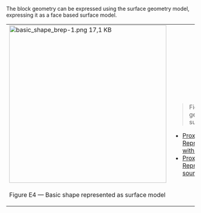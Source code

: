The block geometry can be expressed using the surface geometry model, expressing it as a face based surface model.

<table summary="surface geometry types">
 <tr>
  <td>
   <img src="fig/basic_shape_brep-1.png" width="420" height="420" alt="basic_shape_brep-1.png 17,1 KB">
  </td>
  <td style=" vertical-align:bottom;">
   <blockquote>
    Figure E4 shows the block geometry represented by a surface model.
   </blockquote>
   <ul class="std">
    <li class="std">
     <a class="listing-link" href="ifc/basic_shape_SurfaceModel.ifc.htm" target="info">Proxy with IfcShapeRepresentation RepresentationType="SurfaceModel" with hyperlinks</a>
    </li>
    <li class="std">
     <a class="listing-link" href="ifc/basic_shape_SurfaceModel.ifc" target="info">Proxy with IfcShapeRepresentation RepresentationType="SurfaceModel" source file</a>
    </li>
   </ul>
  </td>
 </tr>
 <tr style="height:20px;">
  <td style=" vertical-align:bottom;">
   <p class="figure">Figure E4 &mdash; Basic shape represented as surface model</p>
  </td>
  <td>&nbsp;
  </td>
 </tr>
</table>